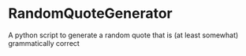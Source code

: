 # RandomQuoteGenerator
A python script to generate a random quote that is (at least somewhat) grammatically correct
